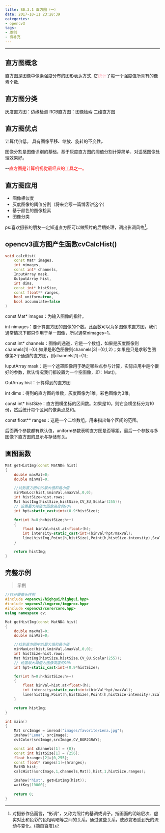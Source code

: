 ```yaml
---
title: S0.3.1 直方图（一）
date: 2017-10-11 23:28:39
categories: 
- opencv3
tags:
- 原创
- 待补充
---
```



---

## 直方图概念
直方图是图像中像素强度分布的图形表达方式.
它<font color="pink">统计</font>了每一个强度值所具有的像素个数.

## 直方图分类
灰度直方图：边缘检测
RGB直方图：图像检索
二维直方图

## 直方图优点

计算代价低。
具有图像平移、缩放、旋转的不变性。

图像分割是图像识别的基础，基于灰度直方图的阈值分割计算简单，对遥感图像处理效果好。

--<font color="red">直方图是计算机视觉最经典的工具之一。</font>

## 直方图应用
- 图像相似度
- 灰度图像的阈值分割（将来会写一篇博客讲这个）
- 基于颜色的图像检索
- 图像分类

ps:喜欢摄影的朋友一定知道直方图可以做照片的后期处理，调出影调风格[^footnote]。

## opencv3直方图产生函数cvCalcHist()

```cpp
void calcHist(
    const Mat* images, 
    int nimages,
    const int* channels,
    InputArray mask,
    OutputArray hist, 
    int dims, 
    const int* histSize,
    const float** ranges, 
    bool uniform=true, 
    bool accumulate=false 
)
```

const Mat* images：为输入图像的指针。

int nimages：要计算直方图的图像的个数。此函数可以为多图像求直方图，我们通常情况下都只作用于单一图像，所以通常nimages=1。

const int* channels：图像的通道，它是一个数组，如果是灰度图像则channels[1]={0};如果是彩色图像则channels[3]={0,1,2}；如果是只是求彩色图像第2个通道的直方图，则channels[1]={1};

IuputArray mask：是一个遮罩图像用于确定哪些点参与计算，实际应用中是个很好的参数，默认情况我们都设置为一个空图像，即：Mat()。

OutArray hist：计算得到的直方图

int dims：得到的直方图的维数，灰度图像为1维，彩色图像为3维。

const int* histSize：直方图横坐标的区间数。如果是10，则它会横坐标分为10份，然后统计每个区间的像素点总和。

const float** ranges：这是一个二维数组，用来指出每个区间的范围。

后面两个参数都有默认值，uniform参数表明直方图是否等距，最后一个参数与多图像下直方图的显示与存储有关。


## 画图函数
```cpp
Mat getHistImg(const MatND& hist)
{
    double maxVal=0;
    double minVal=0;

    //找到直方图中的最大值和最小值
    minMaxLoc(hist,&minVal,&maxVal,0,0);
    int histSize=hist.rows;
    Mat histImg(histSize,histSize,CV_8U,Scalar(255));
    // 设置最大峰值为图像高度的90%
    int hpt=static_cast<int>(0.9*histSize);

    for(int h=0;h<histSize;h++)
    {
        float binVal=hist.at<float>(h);
        int intensity=static_cast<int>(binVal*hpt/maxVal);
        line(histImg,Point(h,histSize),Point(h,histSize-intensity),Scalar::all(0));
    }

    return histImg;
}
```

## 完整示例
> 示例

```cpp
//打开摄像头样例
#include <opencv2/highgui/highgui.hpp>
#include <opencv2/imgproc/imgproc.hpp>
#include <opencv2/core/core.hpp>
using namespace cv;

Mat getHistImg(const MatND& hist)
{
    double maxVal=0;
    double minVal=0;

    //找到直方图中的最大值和最小值
    minMaxLoc(hist,&minVal,&maxVal,0,0);
    int histSize=hist.rows;
    Mat histImg(histSize,histSize,CV_8U,Scalar(255));
    // 设置最大峰值为图像高度的90%
    int hpt=static_cast<int>(0.9*histSize);

    for(int h=0;h<histSize;h++)
    {
        float binVal=hist.at<float>(h);
        int intensity=static_cast<int>(binVal*hpt/maxVal);
        line(histImg,Point(h,histSize),Point(h,histSize-intensity),Scalar::all(0));
    }

    return histImg;
}

int main()
{
    Mat srcImage = imread("images/favorite/Lena.jpg");
    imshow("Lena", srcImage); 
    cvtColor(srcImage,srcImage,CV_BGR2GRAY);

    const int channels[1] = {0};       
    const int histSize[1] = {256};
    float hranges[2]={0,255};
    const float* ranges[1]={hranges};
    MatND hist;
    calcHist(&srcImage,1,channels,Mat(),hist,1,histSize,ranges);

    imshow("hist", getHistImg(hist));
    waitKey(10000);
        
    return 0;
}

```


[^footnote]:对摄影作品而言，“影调”，又称为照片的基调或调子。指画面的明暗层次、虚实对比和色彩的色相明暗等之间的关系。通过这些关系，使欣赏者感到光的流动与变化。(摘自百度)
